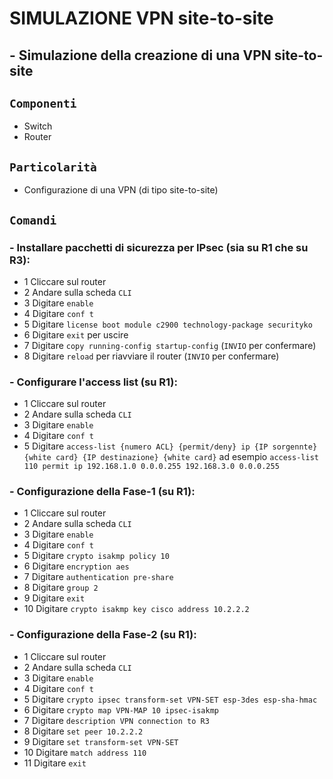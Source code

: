 # SIMULAZIONE VPN site-to-site
## - Simulazione della creazione di una VPN site-to-site
## `Componenti`
- Switch
- Router
## `Particolarità`
- Configurazione di una VPN (di tipo site-to-site)
## `Comandi`
### - Installare pacchetti di sicurezza per IPsec (sia su R1 che su R3):
- 1 Cliccare sul router
- 2 Andare sulla scheda `CLI`
- 3 Digitare `enable`
- 4 Digitare `conf t`
- 5 Digitare `license boot module c2900 technology-package securityko`
- 6 Digitare `exit` per uscire
- 7 Digitare `copy running-config startup-config` (`INVIO` per confermare)
- 8 Digitare `reload` per riavviare il router (`INVIO` per confermare)
### - Configurare l'access list (su R1):
- 1 Cliccare sul router
- 2 Andare sulla scheda `CLI`
- 3 Digitare `enable`
- 4 Digitare `conf t`
- 5 Digitare `access-list {numero ACL} {permit/deny} ip {IP sorgennte} {white card} {IP destinazione} {white card}` ad esempio `access-list 110 permit ip 192.168.1.0 0.0.0.255 192.168.3.0 0.0.0.255`
### - Configurazione della Fase-1 (su R1):
- 1 Cliccare sul router
- 2 Andare sulla scheda `CLI`
- 3 Digitare `enable`
- 4 Digitare `conf t`
- 5 Digitare `crypto isakmp policy 10`
- 6 Digitare `encryption aes`
- 7 Digitare `authentication pre-share`
- 8 Digitare `group 2`
- 9 Digitare `exit`
- 10 Digitare `crypto isakmp key cisco address 10.2.2.2`
### - Configurazione della Fase-2 (su R1):
- 1 Cliccare sul router
- 2 Andare sulla scheda `CLI`
- 3 Digitare `enable`
- 4 Digitare `conf t`
- 5 Digitare `crypto ipsec transform-set VPN-SET esp-3des esp-sha-hmac`
- 6 Digitare `crypto map VPN-MAP 10 ipsec-isakmp`
- 7 Digitare `description VPN connection to R3`
- 8 Digitare `set peer 10.2.2.2`
- 9 Digitare `set transform-set VPN-SET`
- 10 Digitare `match address 110`
- 11 Digitare `exit`
